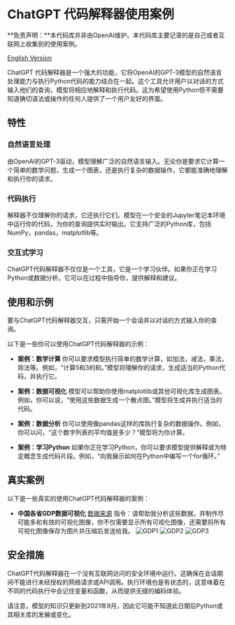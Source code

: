 # ChatGPT 代码解释器使用案例

**免责声明：**本代码库并非由OpenAI维护。本代码库主要记录的是自己或者互联网上收集到的使用案例。

[English Version](./readme.md)

ChatGPT 代码解释器是一个强大的功能，它将OpenAI的GPT-3模型的自然语言处理能力与执行Python代码的能力结合在一起。这个工具允许用户以对话的方式输入他们的查询，模型将相应地解释和执行代码。这为希望使用Python但不需要知道确切语法或操作的任何人提供了一个用户友好的界面。

## 特性

### 自然语言处理

由OpenAI的GPT-3驱动，模型理解广泛的自然语言输入。无论你是要求它计算一个简单的数学问题，生成一个图表，还是执行复杂的数据操作，它都能准确地理解和执行你的请求。

### 代码执行

解释器不仅理解你的请求，它还执行它们。模型在一个安全的Jupyter笔记本环境中运行你的代码，为你的查询提供实时输出。它支持广泛的Python库，包括NumPy，pandas，matplotlib等。

### 交互式学习

ChatGPT代码解释器不仅仅是一个工具，它是一个学习伙伴。如果你正在学习Python或数据分析，它可以在过程中指导你，提供解释和建议。

## 使用和示例

要与ChatGPT代码解释器交互，只需开始一个会话并以对话的方式输入你的查询。

以下是一些你可以使用ChatGPT代码解释器的示例：

- **案例：数学计算** 你可以要求模型执行简单的数学计算，如加法，减法，乘法，除法等。例如，“计算5和3的和。”模型将理解你的请求，生成适当的Python代码，并执行它。

- **案例：数据可视化** 模型可以帮助你使用matplotlib或其他可视化库生成图表。例如，你可以说，“使用这些数据生成一个散点图。”模型将生成并执行适当的代码。

- **案例：数据分析** 你可以使用像pandas这样的库执行复杂的数据操作。例如，你可以问，“这个数字列表的平均值是多少？”模型将为你计算。

- **案例：学习Python** 如果你正在学习Python，你可以要求模型提供解释或为特定概念生成代码片段。例如，“向我展示如何在Python中编写一个for循环。”
## 真实案例

以下是一些真实的使用ChatGPT代码解释器的案例：

- **中国各省GDP数据可视化** [数据来源](https://www.kaggle.com/datasets/concyclics/chinas-gdp-in-province)
指令：请帮助我分析这些数据，并制作尽可能多和有效的可视化图像，你不仅需要显示所有可视化图像，还需要将所有可视化图像保存为图片并压缩后发送给我。
![GDP1](images/gdp1.jpg)
![GDP2](images/gdp2.jpg)
![GDP3](images/gdp3.jpg)
## 安全措施

ChatGPT代码解释器在一个没有互联网访问的安全环境中运行。这确保在会话期间不能进行未经授权的网络请求或API调用。执行环境也是有状态的，这意味着在不同的代码执行中会记住变量和函数，从而提供无缝的编码体验。

请注意，模型的知识只更新到2021年9月，因此它可能不知道此日期后Python或其相关库的发展或变化。
